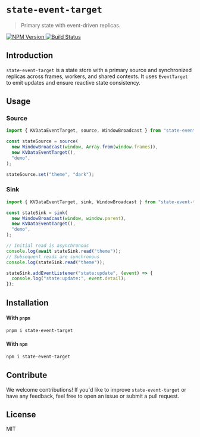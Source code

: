 # `state-event-target`

> Primary state with event-driven replicas.

<div>
    <a href="https://www.npmjs.com/package/state-event-target">
      <img src="https://badgen.net/npm/v/state-event-target?" alt="NPM Version" />
    </a>
    <a href="https://github.com/sebinsua/state-event-target/actions/workflows/main.yml">
      <img src="https://github.com/sebinsua/state-event-target/workflows/CI/badge.svg" alt="Build Status" />
    </a>
</div>

## Introduction

`state-event-target` is a state store with a primary source and synchronized replicas across frames, workers, and shared contexts. It uses `EventTarget` to emit updates and ensure reactive state consistency.

## Usage

### Source

```ts
import { KVDataEventTarget, source, WindowBroadcast } from "state-event-target";

const stateSource = source(
  new WindowBroadcast(window, Array.from(window.frames)),
  new KVDataEventTarget(),
  "demo",
);

stateSource.set("theme", "dark");
```

### Sink

```ts
import { KVDataEventTarget, sink, WindowBroadcast } from "state-event-target";

const stateSink = sink(
  new WindowBroadcast(window, window.parent),
  new KVDataEventTarget(),
  "demo",
);

// Initial read is asynchronous
console.log(await stateSink.read("theme"));
// Subsequent reads are synchronous
console.log(stateSink.read("theme"));

stateSink.addEventListener("state:update", (event) => {
  console.log("state:update:", event.detail);
});
```

## Installation

#### With `pnpm`

```sh
pnpm i state-event-target
```

#### With `npm`

```sh
npm i state-event-target
```

## Contribute

We welcome contributions! If you'd like to improve `state-event-target` or have any feedback, feel free to open an issue or submit a pull request.

## License

MIT
